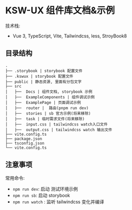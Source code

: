 # KSW-UX 组件库文档&示例

技术栈:

- Vue 3, TypeScript, Vite, Tailwindcss, less, StroyBook8

## 目录结构

```
.
├── .storybook | storybook 配置文件
├── .kswux | storybook 配置文件
├── public | 静态资源, 里面有分包文字
├── src
│   ├──  Docs | 组件文档, storybook 示例
│   ├──  ExampleComponents | 组件调试示例
│   ├──  ExamplePage | 页面调试示例
│   ├──  router |  路由(pnpm run dev)
│   ├──  stories | sb 官方示例(将来移除)
│   ├──  task | 临时需求文件(将来移除)
│   ├──  input.css | tailwindcss watch入口文件
│   ├──  output.css | tailwindcss watch 输出文件
├── vite.config.ts
├── package.json
├── tsconfig.json
└── vite.config.ts
```

## 注意事项

常用命令:

- `npm run dev`: 启动 测试环境示例
- `npm run sb`: 启动 storybook
- `npm run watch` : 监听 tailwindcss 变化并编译
